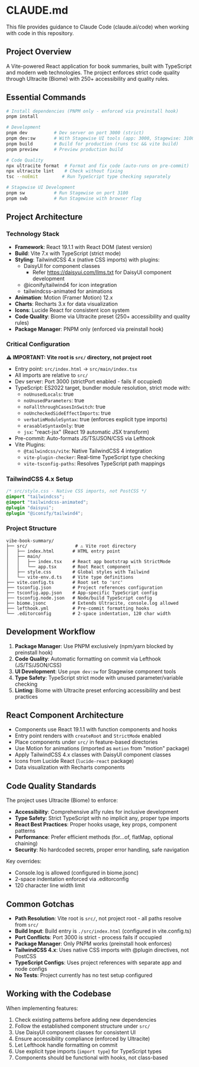 # CLAUDE.md

This file provides guidance to Claude Code (claude.ai/code) when working with code in this repository.

## Project Overview
A Vite-powered React application for book summaries, built with TypeScript and modern web technologies. The project enforces strict code quality through Ultracite (Biome) with 250+ accessibility and quality rules.

## Essential Commands

```bash
# Install dependencies (PNPM only - enforced via preinstall hook)
pnpm install

# Development
pnpm dev          # Dev server on port 3000 (strict)
pnpm dev:sw       # With Stagewise UI tools (app: 3000, Stagewise: 3100)
pnpm build        # Build for production (runs tsc && vite build)
pnpm preview      # Preview production build

# Code Quality
npx ultracite format  # Format and fix code (auto-runs on pre-commit)
npx ultracite lint    # Check without fixing
tsc --noEmit         # Run TypeScript type checking separately

# Stagewise UI Development
pnpm sw           # Run Stagewise on port 3100
pnpm swb          # Run Stagewise with browser flag
```

## Project Architecture

### Technology Stack
- **Framework**: React 19.1.1 with React DOM (latest version)
- **Build**: Vite 7.x with TypeScript (strict mode)
- **Styling**: TailwindCSS 4.x (native CSS imports) with plugins:
  - DaisyUI for component classes
    - Refer https://daisyui.com/llms.txt for DaisyUI component development
  - @iconify/tailwind4 for icon integration
  - tailwindcss-animated for animations
- **Animation**: Motion (Framer Motion) 12.x
- **Charts**: Recharts 3.x for data visualization
- **Icons**: Lucide React for consistent icon system
- **Code Quality**: Biome via Ultracite preset (250+ accessibility and quality rules)
- **Package Manager**: PNPM only (enforced via preinstall hook)

### Critical Configuration

**⚠️ IMPORTANT: Vite root is `src/` directory, not project root**
- Entry point: `src/index.html` → `src/main/index.tsx`
- All imports are relative to `src/`
- Dev server: Port 3000 (strictPort enabled - fails if occupied)
- TypeScript: ES2022 target, bundler module resolution, strict mode with:
  - `noUnusedLocals`: true
  - `noUnusedParameters`: true
  - `noFallthroughCasesInSwitch`: true
  - `noUncheckedSideEffectImports`: true
  - `verbatimModuleSyntax`: true (enforces explicit type imports)
  - `erasableSyntaxOnly`: true
  - `jsx`: "react-jsx" (React 19 automatic JSX transform)
- Pre-commit: Auto-formats JS/TS/JSON/CSS via Lefthook
- Vite Plugins:
  - `@tailwindcss/vite`: Native TailwindCSS 4 integration
  - `vite-plugin-checker`: Real-time TypeScript type checking
  - `vite-tsconfig-paths`: Resolves TypeScript path mappings

### TailwindCSS 4.x Setup
```css
/* src/style.css - Native CSS imports, not PostCSS */
@import "tailwindcss";
@import "tailwindcss-animated";
@plugin "daisyui";
@plugin "@iconify/tailwind4";
```

### Project Structure
```
vibe-book-summary/
├── src/                  # ⚠️ Vite root directory
│   ├── index.html       # HTML entry point
│   ├── main/
│   │   ├── index.tsx    # React app bootstrap with StrictMode
│   │   └── app.tsx      # Root React component
│   ├── style.css        # Global styles with Tailwind
│   └── vite-env.d.ts    # Vite type definitions
├── vite.config.ts       # Root set to 'src'
├── tsconfig.json        # Project references configuration
├── tsconfig.app.json    # App-specific TypeScript config
├── tsconfig.node.json   # Node/build TypeScript config
├── biome.jsonc          # Extends Ultracite, console.log allowed
├── lefthook.yml         # Pre-commit formatting hooks
└── .editorconfig        # 2-space indentation, 120 char width
```

## Development Workflow

1. **Package Manager**: Use PNPM exclusively (npm/yarn blocked by preinstall hook)
2. **Code Quality**: Automatic formatting on commit via Lefthook (JS/TS/JSON/CSS)
3. **UI Development**: Use `pnpm dev:sw` for Stagewise component tools
4. **Type Safety**: TypeScript strict mode with unused parameter/variable checking
5. **Linting**: Biome with Ultracite preset enforcing accessibility and best practices

## React Component Architecture

- Components use React 19.1.1 with function components and hooks
- Entry point renders with `createRoot` and `StrictMode` enabled
- Place components under `src/` in feature-based directories
- Use Motion for animations (imported as `motion` from "motion" package)
- Apply TailwindCSS 4.x classes with DaisyUI component classes
- Icons from Lucide React (`lucide-react` package)
- Data visualization with Recharts components

## Code Quality Standards

The project uses Ultracite (Biome) to enforce:
- **Accessibility**: Comprehensive a11y rules for inclusive development
- **Type Safety**: Strict TypeScript with no implicit any, proper type imports
- **React Best Practices**: Proper hooks usage, key props, component patterns
- **Performance**: Prefer efficient methods (for...of, flatMap, optional chaining)
- **Security**: No hardcoded secrets, proper error handling, safe navigation

Key overrides:
- Console.log is allowed (configured in biome.jsonc)
- 2-space indentation enforced via .editorconfig
- 120 character line width limit

## Common Gotchas

- **Path Resolution**: Vite root is `src/`, not project root - all paths resolve from `src/`
- **Build Input**: Build entry is `./src/index.html` (configured in vite.config.ts)
- **Port Conflicts**: Port 3000 is strict - process fails if occupied
- **Package Manager**: Only PNPM works (preinstall hook enforces)
- **TailwindCSS 4.x**: Uses native CSS imports with @plugin directives, not PostCSS
- **TypeScript Configs**: Uses project references with separate app and node configs
- **No Tests**: Project currently has no test setup configured

## Working with the Codebase

When implementing features:
1. Check existing patterns before adding new dependencies
2. Follow the established component structure under `src/`
3. Use DaisyUI component classes for consistent UI
4. Ensure accessibility compliance (enforced by Ultracite)
5. Let Lefthook handle formatting on commit
6. Use explicit type imports (`import type`) for TypeScript types
7. Components should be functional with hooks, not class-based